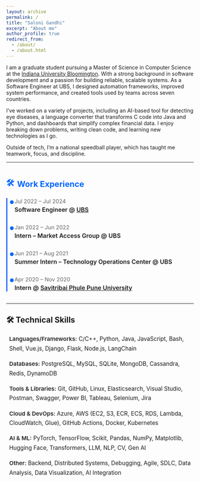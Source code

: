 ```yaml
---
layout: archive
permalink: /
title: "Saloni Gandhi"
excerpt: "About me"
author_profile: true
redirect_from: 
  - /about/
  - /about.html
---
```


<style>
:root {
  --primary: #0066ff;
  --accent: #e63946;
  --light-gray: #f9f9f9;
}

.section-title {
  font-size: 1.35rem;
  font-weight: 700;
  color: var(--primary);
  margin-top: 2.5rem;
  margin-bottom: 1.2rem;
  display: flex;
  align-items: center;
  gap: 0.5rem;
}
.section-title::before {
  content: "🛠️";
}

.timeline {
  border-left: 3px solid var(--primary);
  padding-left: 1.2rem;
  margin-bottom: 2rem;
}
.timeline-entry {
  position: relative;
  margin-bottom: 1.8rem;
}
.timeline-entry::before {
  content: '';
  position: absolute;
  left: -12px;
  top: 6px;
  width: 10px;
  height: 10px;
  background: var(--primary);
  border-radius: 50%;
}
.timeline-entry small {
  display: block;
  color: #666;
  font-size: 0.92rem;
  margin-bottom: 0.2rem;
}
.timeline-entry h4 {
  font-size: 1rem;
  font-weight: 600;
  margin: 0;
}

/* Skills list clean and styled */
.skills-block {
  margin-bottom: 1rem;
  font-size: 0.97rem;
  line-height: 1.7;
}
.skills-block strong {
  color: var(--accent);
  font-weight: 600;
}
</style>

<p>
I am a graduate student pursuing a Master of Science in Computer Science at the <a href="https://bloomington.iu.edu" target="_blank">Indiana University Bloomington</a>. With a strong background in software development and a passion for building reliable, scalable systems. As a Software Engineer at UBS, I designed automation frameworks, improved system performance, and created tools used by teams across seven countries.
</p>

<p>
I’ve worked on a variety of projects, including an AI-based tool for detecting eye diseases, a language converter that transforms C code into Java and Python, and dashboards that simplify complex financial data. I enjoy breaking down problems, writing clean code, and learning new technologies as I go.
</p>

<p>
Outside of tech, I’m a national speedball player, which has taught me teamwork, focus, and discipline.
</p>

---

## <span class="section-title">Work Experience</span>

<div class="timeline">
  <div class="timeline-entry">
    <small>Jul 2022 – Jul 2024</small>
    <h4>Software Engineer @ <a href="https://www.ubs.com/global/en.html" target="_blank">UBS</a></h4>
  </div>
  <div class="timeline-entry">
    <small>Jan 2022 – Jun 2022</small>
    <h4>Intern – Market Access Group @ UBS</h4>
  </div>
  <div class="timeline-entry">
    <small>Jun 2021 – Aug 2021</small>
    <h4>Summer Intern – Technology Operations Center @ UBS</h4>
  </div>
  <div class="timeline-entry">
    <small>Apr 2020 – Nov 2020</small>
    <h4>Intern @ <a href="http://www.unipune.ac.in/" target="_blank">Savitribai Phule Pune University</a></h4>
  </div>
</div>

---

## 🛠️ Technical Skills

<style>
.skills-clean {
  font-size: 0.95rem;
  line-height: 1.7;
  padding-left: 0.5rem;
}
.skills-clean b {
  font-weight: 600;
  color: #222;
}
</style>

<div class="skills-clean">
  <p><b>Languages/Frameworks:</b> C/C++, Python, Java, JavaScript, Bash, Shell, Vue.js, Django, Flask, Node.js, LangChain</p>
  <p><b>Databases:</b> PostgreSQL, MySQL, SQLite, MongoDB, Cassandra, Redis, DynamoDB</p>
  <p><b>Tools & Libraries:</b> Git, GitHub, Linux, Elasticsearch, Visual Studio, Postman, Swagger, Power BI, Tableau, Selenium, Jira</p>
  <p><b>Cloud & DevOps:</b> Azure, AWS (EC2, S3, ECR, ECS, RDS, Lambda, CloudWatch, Glue), GitHub Actions, Docker, Kubernetes</p>
  <p><b>AI & ML:</b> PyTorch, TensorFlow, Scikit, Pandas, NumPy, Matplotlib, Hugging Face, Transformers, LLM, NLP, CV, Gen AI</p>
  <p><b>Other:</b> Backend, Distributed Systems, Debugging, Agile, SDLC, Data Analysis, Data Visualization, AI Integration</p>
</div>

